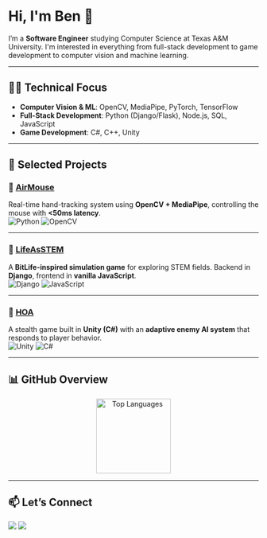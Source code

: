 # Hi, I'm Ben 👋  

I’m a **Software Engineer** studying Computer Science at Texas A&M University. I'm interested in everything from full-stack development to game development to computer vision and machine learning.

---

## 🧑‍💻 Technical Focus  
- **Computer Vision & ML**: OpenCV, MediaPipe, PyTorch, TensorFlow  
- **Full-Stack Development**: Python (Django/Flask), Node.js, SQL, JavaScript
- **Game Development**: C#, C++, Unity

---

## 📂 Selected Projects  

### 🔹 [AirMouse](https://github.com/BenKTAMU/computer-vision-mouse)  
Real-time hand-tracking system using **OpenCV + MediaPipe**, controlling the mouse with **<50ms latency**.  
![Python](https://img.shields.io/badge/-Python-3776AB?logo=python&logoColor=white) ![OpenCV](https://img.shields.io/badge/-OpenCV-5C3EE8?logo=opencv&logoColor=white)  

---

### 🔹 [LifeAsSTEM](https://github.com/BenKTAMU/LifeAsSTEM)  
A **BitLife-inspired simulation game** for exploring STEM fields. Backend in **Django**, frontend in **vanilla JavaScript**.  
![Django](https://img.shields.io/badge/-Django-092E20?logo=django&logoColor=white) ![JavaScript](https://img.shields.io/badge/-JavaScript-F7DF1E?logo=javascript&logoColor=black)  

---

### 🔹 [HOA](https://github.com/BenKTAMU/GameJamSpring2025)  
A stealth game built in **Unity (C#)** with an **adaptive enemy AI system** that responds to player behavior.  
![Unity](https://img.shields.io/badge/-Unity-000000?logo=unity&logoColor=white) ![C#](https://img.shields.io/badge/-C%23-239120?logo=c-sharp&logoColor=white)  

  
 

---

## 📊 GitHub Overview  

<p align="center">
  <img src="https://github-readme-stats.vercel.app/api/top-langs/?username=BenKTAMU&layout=compact&theme=default" alt="Top Languages" height="150"/>
</p>

---

## 📫 Let’s Connect  

<p align="left">
  <a href="https://www.linkedin.com/in/benjaminvkumar/"><img src="https://img.shields.io/badge/LinkedIn-0A66C2?style=flat&logo=linkedin&logoColor=white"/></a>
  <a href="https://YOUR_PORTFOLIO.com"><img src="https://img.shields.io/badge/Portfolio-000000?style=flat&logo=vercel&logoColor=white"/></a>
</p>

